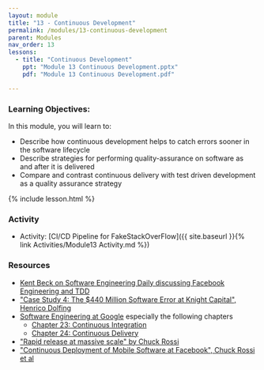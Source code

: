```yaml
---
layout: module
title: "13 - Continuous Development"
permalink: /modules/13-continuous-development
parent: Modules
nav_order: 13
lessons: 
  - title: "Continuous Development"
    ppt: "Module 13 Continuous Development.pptx"
    pdf: "Module 13 Continuous Development.pdf"

---
```

### Learning Objectives:
In this module, you will learn to:
* Describe how continuous development helps to catch errors sooner in the software lifecycle
* Describe strategies for performing quality-assurance on software as and after it is delivered
* Compare and contrast continuous delivery with test driven development as a quality assurance strategy

{% include lesson.html %}

### Activity
* Activity: [CI/CD Pipeline for FakeStackOverFlow]({{ site.baseurl }}{% link Activities/Module13 Activity.md %})

### Resources
* [Kent Beck on Software Engineering Daily discussing Facebook Engineering and TDD](https://softwareengineeringdaily.com/2019/08/28/facebook-engineering-process-with-kent-beck/)
* ["Case Study 4: The $440 Million Software Error at Knight Capital", Henrico Dolfing](https://www.henricodolfing.com/2019/06/project-failure-case-study-knight-capital.html)
* [Software Engineering at Google](https://learning.oreilly.com/library/view/software-engineering-at/9781492082781/) especially the following chapters
  - [Chapter 23: Continuous Integration](https://learning.oreilly.com/library/view/software-engineering-at/9781492082781/ch23.html)
  - [Chapter 24: Continuous Delivery](https://learning.oreilly.com/library/view/software-engineering-at/9781492082781/ch24.html)
* ["Rapid release at massive scale" by Chuck Rossi](https://engineering.fb.com/2017/08/31/web/rapid-release-at-massive-scale/)
* ["Continuous Deployment of Mobile Software at Facebook", Chuck Rossi et al](https://research.facebook.com/publications/continuous-deployment-of-mobile-software-at-facebook-showcase/)
